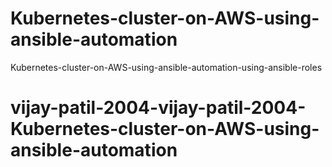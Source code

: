# Kubernetes-cluster-on-AWS-using-ansible-automation
Kubernetes-cluster-on-AWS-using-ansible-automation-using-ansible-roles
# vijay-patil-2004-vijay-patil-2004-Kubernetes-cluster-on-AWS-using-ansible-automation
